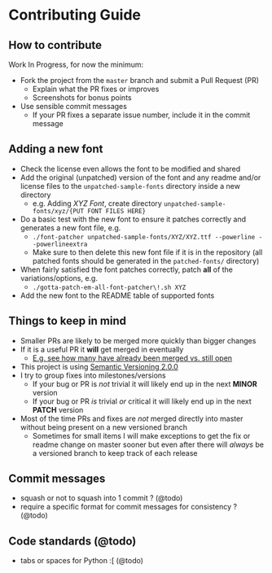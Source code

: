 # Contributing Guide

## How to contribute

Work In Progress, for now the minimum:

* Fork the project from the `master` branch and submit a Pull Request (PR)
  * Explain what the PR fixes or improves
  * Screenshots for bonus points
* Use sensible commit messages
  * If your PR fixes a separate issue number, include it in the commit message

## Adding a new font

* Check the license even allows the font to be modified and shared
* Add the original (unpatched) version of the font and any readme and/or license files to the `unpatched-sample-fonts` directory inside a new directory
  * e.g. Adding *XYZ Font*, create directory `unpatched-sample-fonts/xyz/{PUT FONT FILES HERE}`
* Do a basic test with the new font to ensure it patches correctly and generates a new font file, e.g.
  * `./font-patcher unpatched-sample-fonts/XYZ/XYZ.ttf --powerline --powerlineextra`
  * Make sure to then delete this new font file if it is in the repository (all patched fonts should be generated in the `patched-fonts/` directory)
* When fairly satisfied the font patches correctly, patch **all** of the variations/options, e.g.
  * `./gotta-patch-em-all-font-patcher\!.sh XYZ`
* Add the new font to the README table of supported fonts

## Things to keep in mind
* Smaller PRs are likely to be merged more quickly than bigger changes
* If it is a useful PR it **will** get merged in eventually
  * [E.g. see how many have already been merged vs. still open](https://github.com/ryanoasis/nerd-fonts/pulls)
* This project is using [Semantic Versioning 2.0.0](http://semver.org/)
* I try to group fixes into milestones/versions
  * If your bug or PR is *not* trivial it will likely end up in the next **MINOR** version
  * If your bug or PR *is* trivial *or* critical it will likely end up in the next **PATCH** version
* Most of the time PRs and fixes are *not* merged directly into master without being present on a new versioned branch
  * Sometimes for small items I will make exceptions to get the fix or readme change on master sooner but even after there will *always* be a versioned branch to keep track of each release

## Commit messages

* squash or not to squash into 1 commit ? (@todo)
* require a specific format for commit messages for consistency ? (@todo)

## Code standards (@todo)

* tabs or spaces for Python :[ (@todo)
